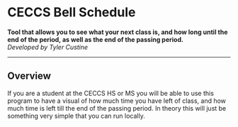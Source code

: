 # CECCS Bell Schedule

**Tool that allows you to see what your next class is, and how long until the end of the period, as well as the end of the passing period.**  
_Developed by Tyler Custine_

---

## Overview

If you are a student at the CECCS HS or MS you will be able to use this program to have a visual of how much time you have left of class, and how much time is left till the end of the passing period. In theory this will just be something very simple that you can run locally.
